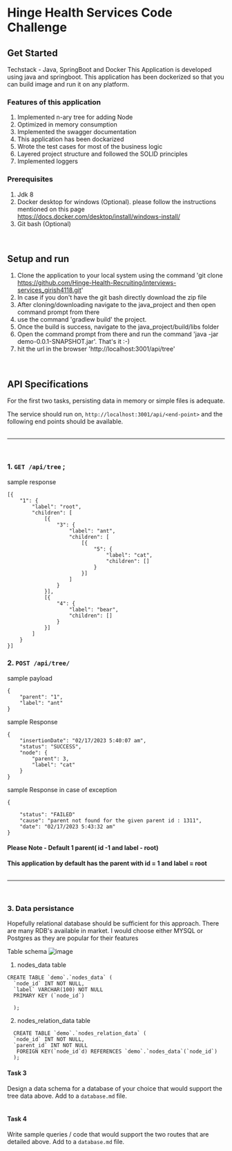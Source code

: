 # Hinge Health Services Code Challenge

## Get Started

Techstack - Java, SpringBoot and Docker
This Application is developed using java and springboot. This application has been dockerized so that you can build image and run it on any platform.
 

### Features of this application
1. Implemented n-ary tree for adding Node
2. Optimized in memory consumption
3. Implemented the swagger documentation
4. This application has been dockarized
5. Wrote the test cases for most of the business logic
6. Layered project structure and followed the SOLID principles
7. Implemented loggers

### Prerequisites
1. Jdk 8 
2. Docker desktop for windows (Optional). please follow the instructions mentioned on this page https://docs.docker.com/desktop/install/windows-install/
3. Git bash (Optional)

&nbsp;
## Setup and run

1. Clone the application to your local system using the command 'git clone https://github.com/Hinge-Health-Recruiting/interviews-services_girish4118.git'
2. In case if you don't have the git bash directly download the zip file
3. After cloning/downloading navigate to the java_project and then open command prompt from there
4. use the command 'gradlew build' the project.
5. Once the build is success, navigate to the java_project/build/libs folder
6. Open the command prompt from there and run the command 'java -jar demo-0.0.1-SNAPSHOT.jar'. That's it :-)
7. hit the url in the browser 'http://localhost:3001/api/tree'



&nbsp;
## API Specifications

For the first two tasks, persisting data in memory or simple files is adequate.

The service should run on, `http://localhost:3001/api/<end-point>` and the following end points should be available.
<br><br>

---
<br>

### 1. `GET /api/tree` ;

sample response

```
[{
	"1": {
		"label": "root",
		"children": [
			[{
				"3": {
					"label": "ant",
					"children": [
						[{
							"5": {
								"label": "cat",
								"children": []
							}
						}]
					]
				}
			}],
			[{
				"4": {
					"label": "bear",
					"children": []
				}
			}]
		]
	}
}]
```


### 2. `POST /api/tree/`

sample payload
```
{
    "parent": "1",
    "label": "ant"
}
```

sample Response
```
{
    "insertionDate": "02/17/2023 5:40:07 am",
    "status": "SUCCESS",
    "node": {
        "parent": 3,
        "label": "cat"
    }
}
```

sample Response in case of exception
```
{

    "status": "FAILED"
    "cause": "parent not found for the given parent id : 1311",
    "date": "02/17/2023 5:43:32 am"
}
```


#### Please Note - Default 1 parent( id -1 and label - root)

**This application by default has the parent with id = 1 and label = root**
<br><br>

---

<br>

### 3. Data persistance

Hopefully relational database should be sufficient for this approach. There are many RDB's available in market. I would choose either MYSQL or Postgres as they are popular
for their features

Table schema
![image](https://user-images.githubusercontent.com/43373811/219521367-3514d311-bcf4-436d-bc1d-fe5757db0944.png)

1. nodes_data table


```
CREATE TABLE `demo`.`nodes_data` (
  `node_id` INT NOT NULL,
  `label` VARCHAR(100) NOT NULL
  PRIMARY KEY (`node_id`)
  
  );
```

2. nodes_relation_data table


```
  CREATE TABLE `demo`.`nodes_relation_data` (
  `node_id` INT NOT NULL,
  `parent_id` INT NOT NULL
   FOREIGN KEY(`node_id`d) REFERENCES `demo`.`nodes_data`(`node_id`)
  );
```
#### Task 3

Design a data schema for a database of your choice that would support the tree data above. Add to a `database.md` file.
<br><br>
#### Task 4

Write sample queries / code that would support the two routes that are detailed above. Add to a `database.md` file.
